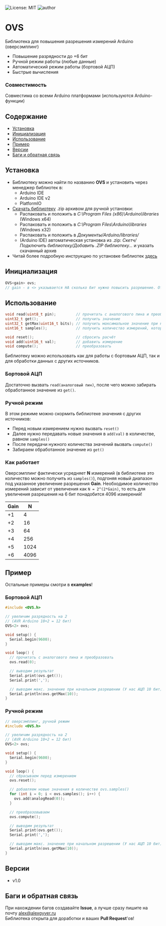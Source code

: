 ![License: MIT](https://img.shields.io/badge/License-MIT-green.svg)
![author](https://img.shields.io/badge/author-AlexGyver-informational.svg)
# OVS
Библиотека для повышения разрешения измерений Arduino (оверсэмплинг)
- Повышение разрядности до +6 бит
- Ручной режим работы (любые данные)
- Автоматический режим работы (бортовой АЦП)
- Быстрые вычисления

### Совместимость
Совместима со всеми Arduino платформами (используются Arduino-функции)

## Содержание
- [Установка](#install)
- [Инициализация](#init)
- [Использование](#usage)
- [Пример](#example)
- [Версии](#versions)
- [Баги и обратная связь](#feedback)

<a id="install"></a>
## Установка
- Библиотеку можно найти по названию **OVS** и установить через менеджер библиотек в:
    - Arduino IDE
    - Arduino IDE v2
    - PlatformIO
- [Скачать библиотеку](https://github.com/GyverLibs/OVS/archive/refs/heads/main.zip) .zip архивом для ручной установки:
    - Распаковать и положить в *C:\Program Files (x86)\Arduino\libraries* (Windows x64)
    - Распаковать и положить в *C:\Program Files\Arduino\libraries* (Windows x32)
    - Распаковать и положить в *Документы/Arduino/libraries/*
    - (Arduino IDE) автоматическая установка из .zip: *Скетч/Подключить библиотеку/Добавить .ZIP библиотеку…* и указать скачанный архив
- Читай более подробную инструкцию по установке библиотек [здесь](https://alexgyver.ru/arduino-first/#%D0%A3%D1%81%D1%82%D0%B0%D0%BD%D0%BE%D0%B2%D0%BA%D0%B0_%D0%B1%D0%B8%D0%B1%D0%BB%D0%B8%D0%BE%D1%82%D0%B5%D0%BA)

<a id="init"></a>
## Инициализация
```cpp
OVS<gain> ovs;
// gain - в <> указывается НА сколько бит нужно повысить разрешение. От 1 до 6 (включительно)
```

<a id="usage"></a>
## Использование
```cpp
void read(uint8_t pin);         // прочитать с аналогового пина и преобразовать
uint32_t get();                 // получить значение
uint32_t getMax(uint16_t bits); // получить максимальное значение при начальном разрешении
uint16_t samples();             // получить количество измерений, которое нужно сделать

void reset();                   // сбросить расчёт
void add(uint16_t val);         // добавить измерение
void compute();                 // преобразовать
```
Библиотеку можно использовать как для работы с бортовым АЦП, так и для обработки данных с других источников.  

### Бортовой АЦП
Достаточно вызвать `read(аналоговый пин)`, после чего можно забирать обработанное значение из `get()`.

### Ручной режим
В этом режиме можно скормить библиотеке значения с других источников:
- Перед новым измерением нужно вызвать `reset()`
- Далее нужно передавать новые значения в `add(val)` в количестве, равном `samples()`
- После передачи нужного количества значений вызвать `compute()`
- Забираем обработанное значение из `get()`

### Как работает
Оверсэмплинг фактически усредняет **N** измерений (в библиотеке это количество можно получить из `samples()`), 
подгоняя новый диапазон под указанное увеличение разрешения **Gain**. Необходимое количество измерений 
зависит от увеличения как `N = 2^(2*Gain)`, то есть для увеличения разрешения на 6 бит понадобится 4096 измерений!

Gain|N      |
----|-------|
+1  |4      |
+2  |16     |
+3  |64     |
+4  |256    |
+5  |1024   |
+6  |4096   |

<a id="example"></a>
## Пример
Остальные примеры смотри в **examples**!  
### Бортовой АЦП
```cpp
#include <OVS.h>

// увеличим разрядность на 2
// (AVR Arduino 10+2 = 12 бит)
OVS<2> ovs;

void setup() {
  Serial.begin(9600);
}

void loop() {
  // прочитать с аналогового пина и преобразовать
  ovs.read(0);

  // выводим результат
  Serial.print(ovs.get());
  Serial.print(',');

  // выводим макс. значение при начальном разрешении (У нас АЦП 10 бит)
  Serial.println(ovs.getMax(10));
}
```

### Ручной режим
```cpp
// оверсэмплинг, ручной режим
#include <OVS.h>

// увеличим разрядность на 2
// (AVR Arduino 10+2 = 12 бит)
OVS<2> ovs;

void setup() {
  Serial.begin(9600);
}

void loop() {
  // сбрасываем перед измерением
  ovs.reset();

  // добавляем новые значения в количестве ovs.samples()
  for (int i = 0; i < ovs.samples(); i++) {
    ovs.add(analogRead(0));
  }

  // преобразовываем
  ovs.compute();

  // выводим результат
  Serial.print(ovs.get());
  Serial.print(',');

  // выводим макс. значение при начальном разрешении (У нас АЦП 10 бит)
  Serial.println(ovs.getMax(10));
}
```

<a id="versions"></a>
## Версии
- v1.0

<a id="feedback"></a>
## Баги и обратная связь
При нахождении багов создавайте **Issue**, а лучше сразу пишите на почту [alex@alexgyver.ru](mailto:alex@alexgyver.ru)  
Библиотека открыта для доработки и ваших **Pull Request**'ов!